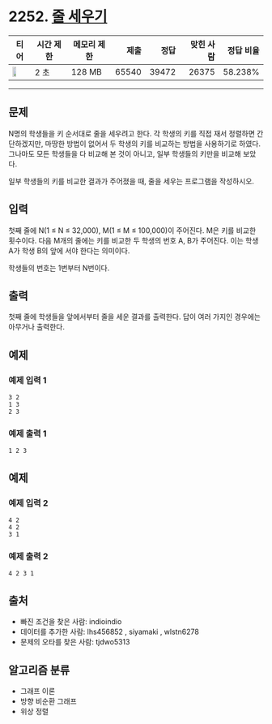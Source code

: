 # 2252. [줄 세우기](https://www.acmicpc.net/problem/2252)

| 티어 | 시간 제한 | 메모리 제한 | 제출 | 정답 | 맞힌 사람 | 정답 비율 |
|---|---|---|---:|---:|---:|---:|
| <img src="https://static.solved.ac/tier_small/13.svg" width="50%" /> | 2 초 | 128 MB | 65540 | 39472 | 26375 | 58.238% |

---

## 문제

N명의 학생들을 키 순서대로 줄을 세우려고 한다. 각 학생의 키를 직접 재서 정렬하면 간단하겠지만, 마땅한 방법이 없어서 두 학생의 키를 비교하는 방법을 사용하기로 하였다. 그나마도 모든 학생들을 다 비교해 본 것이 아니고, 일부 학생들의 키만을 비교해 보았다.

일부 학생들의 키를 비교한 결과가 주어졌을 때, 줄을 세우는 프로그램을 작성하시오.

## 입력

첫째 줄에 N(1 ≤ N ≤ 32,000), M(1 ≤ M ≤ 100,000)이 주어진다. M은 키를 비교한 횟수이다. 다음 M개의 줄에는 키를 비교한 두 학생의 번호 A, B가 주어진다. 이는 학생 A가 학생 B의 앞에 서야 한다는 의미이다.

학생들의 번호는 1번부터 N번이다.

## 출력

첫째 줄에 학생들을 앞에서부터 줄을 세운 결과를 출력한다. 답이 여러 가지인 경우에는 아무거나 출력한다.

## 예제

### 예제 입력 1

```
3 2
1 3
2 3
```

### 예제 출력 1

```
1 2 3
```

## 예제

### 예제 입력 2

```
4 2
4 2
3 1
```

### 예제 출력 2

```
4 2 3 1
```

## 출처

- 빠진 조건을 찾은 사람: indioindio
- 데이터를 추가한 사람: lhs456852 , siyamaki , wlstn6278
- 문제의 오타를 찾은 사람: tjdwo5313

## 알고리즘 분류

- 그래프 이론
- 방향 비순환 그래프
- 위상 정렬

